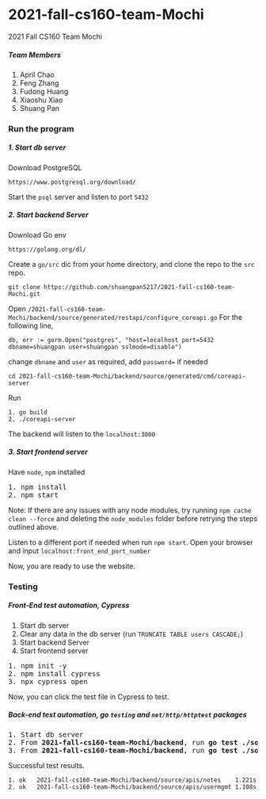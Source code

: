 # 2021-fall-cs160-team-Mochi

2021 Fall CS160 Team Mochi

##### Team Members

1. April Chao
2. Feng Zhang
3. Fudong Huang
4. Xiaoshu Xiao
5. Shuang Pan

### Run the program

##### 1. Start db server

Download PostgreSQL

```
https://www.postgresql.org/download/
```

Start the `psql` server and listen to port `5432`

##### 2. Start backend Server

Download Go env

```
https://golang.org/dl/
```

Create a `go/src` dic from your home directory, and clone the repo to the `src` repo.

```
git clone https://github.com/shuangpan5217/2021-fall-cs160-team-Mochi.git
```

Open `/2021-fall-cs160-team-Mochi/backend/source/generated/restapi/configure_coreapi.go`
For the following line,

```
db, err := gorm.Open("postgres", "host=localhost port=5432 dbname=shuangpan user=shuangpan sslmode=disable")
```

change `dbname` and `user` as required, add `password=` if needed

```
cd 2021-fall-cs160-team-Mochi/backend/source/generated/cmd/coreapi-server
```

Run

```
1. go build
2. ./coreapi-server
```

The backend will listen to the `localhost:3000`

##### 3. Start frontend server

Have `node`, `npm` installed

<pre>
1. npm install
2. npm start
</pre>

Note: If there are any issues with any node modules, try running `npm cache clean --force` and deleting the `node_modules` folder before retrying the steps outlined above.

Listen to a different port if needed when run `npm start`.
Open your browser and input `localhost:front_end_port_number`

Now, you are ready to use the website.

### Testing
##### Front-End test automation, Cypress

1. Start db server
2. Clear any data in the db server (run `TRUNCATE TABLE users CASCADE;`)
3. Start backend Server
4. Start frontend server

<pre>
1. npm init -y
2. npm install cypress
3. npx cypress open
</pre>

Now, you can click the test file in Cypress to test.

##### Back-end test automation, go `testing` and `net/http/httptest` packages
<pre>
1. Start db server
2. From <b>2021-fall-cs160-team-Mochi/backend</b>, run <b>go test ./source/apis/notes/...</b>
3. From <b>2021-fall-cs160-team-Mochi/backend</b>, run <b>go test ./source/apis/usermgmt/...</b>
</pre>

Successful test results.
```
1. ok  	2021-fall-cs160-team-Mochi/backend/source/apis/notes	1.221s
2. ok  	2021-fall-cs160-team-Mochi/backend/source/apis/usermgmt	1.108s
```
